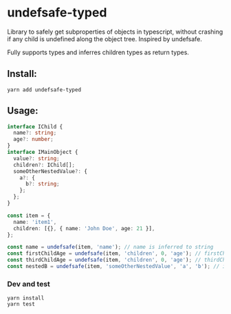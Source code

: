 # undefsafe-typed

Library to safely get subproperties of objects in typescript, without crashing if any child is undefined along the object tree. Inspired by undefsafe.

Fully supports types and inferres children types as return types.

## Install:

```
yarn add undefsafe-typed
```

## Usage:

```ts
interface IChild {
  name?: string;
  age?: number;
}
interface IMainObject {
  value?: string;
  children?: IChild[];
  someOtherNestedValue?: {
    a?: {
      b?: string;
    };
  };
}

const item = {
  name: 'item1',
  children: [{}, { name: 'John Doe', age: 21 }],
};

const name = undefsafe(item, 'name'); // name is inferred to string
const firstChildAge = undefsafe(item, 'children', 0, 'age'); // firstChildAge is inferred to number
const thirdChildAge = undefsafe(item, 'children', 0, 'age'); // thirdChildAge is inferred to number
const nestedB = undefsafe(item, 'someOtherNestedValue', 'a', 'b'); // is inferred to string
```

### Dev and test

```
yarn install
yarn test
```
